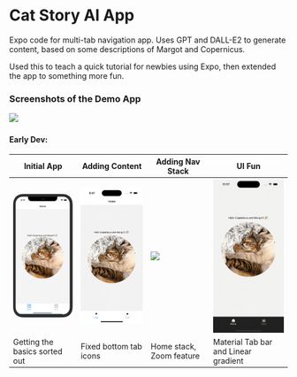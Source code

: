# Cat Story AI App

Expo code for multi-tab navigation app. Uses GPT and DALL-E2 to generate content, based on some descriptions of Margot and Copernicus.

Used this to teach a quick tutorial for newbies using Expo, then extended the app to something more fun.

### Screenshots of the Demo App
<img src="./devnotes/Animation 4.gif" width="300">

#### Early Dev:
| Initial App  | Adding Content | Adding Nav Stack |  UI Fun |
| ------------- | ------------- | ------------- |  ------------- |
| <img src="./devnotes/screenshot.png" width="200">  | <img src="./devnotes/Animation 1.gif" width="200">  | <img src="./devnotes/Animation 2.gif" width="200"> | <img src="./devnotes/Animation 3.gif" width="200">
| Getting the basics sorted out  | Fixed bottom tab icons  | Home stack, Zoom feature | Material Tab bar and Linear gradient |
